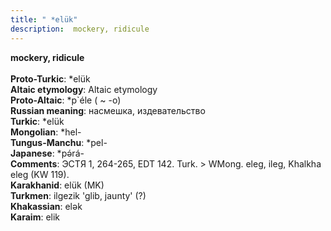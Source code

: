 ```yaml
---
title: " *elük"
description:  mockery, ridicule
---
```

<p data-pagefind-weight="0.5">
<strong> mockery, ridicule</strong><br><br>
<strong>Proto-Turkic</strong>:  *elük<br>
<strong>Altaic etymology</strong>:  Altaic etymology<br>
<strong> Proto-Altaic</strong>:  *p`éle ( ~ -o)<br>
<strong>Russian meaning</strong>:  насмешка, издевательство<br>
<strong>Turkic</strong>:  *elük<br>
<strong>Mongolian</strong>:  *hel-<br>
<strong>Tungus-Manchu</strong>:  *pel-<br>
<strong>Japanese</strong>:  *pǝ́rá-<br>
<strong>Comments</strong>:  ЭСТЯ 1, 264-265, EDT 142. Turk. > WMong. eleg, ileg, Khalkha eleg (KW 119).<br>
<strong>Karakhanid</strong>:  elük (MK)<br>
<strong>Turkmen</strong>:  ilgezik 'glib, jaunty' (?)<br>
<strong>Khakassian</strong>:  elǝk<br>
<strong>Karaim</strong>:  elik<br>

</p>

